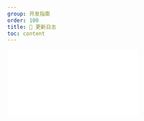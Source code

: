```yaml
---
group: 开发指南
order: 100
title: 📔 更新日志
toc: content
---
```


<embed src="../../../packages/base-ui/CHANGELOG.md"></embed>
